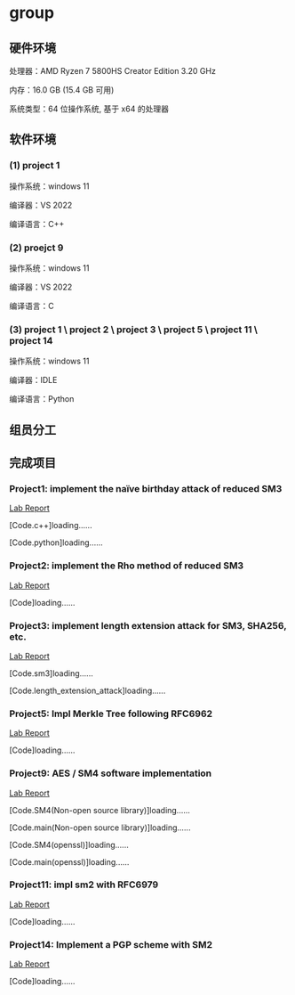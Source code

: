 # group

## 硬件环境

处理器：AMD Ryzen 7 5800HS Creator Edition 3.20 GHz

内存：16.0 GB (15.4 GB 可用)

系统类型：64 位操作系统, 基于 x64 的处理器

## 软件环境

### (1) project 1 

操作系统：windows 11

编译器：VS 2022

编译语言：C++

### (2) proejct 9

操作系统：windows 11

编译器：VS 2022

编译语言：C

### (3) project 1 \ project 2 \ project 3 \ project 5 \ project 11 \ project 14

操作系统：windows 11

编译器：IDLE

编译语言：Python

## 组员分工

## 完成项目

### Project1: implement the naïve birthday attack of reduced SM3

[Lab Report](project1/README.md)

[Code.c++]loading......

[Code.python]loading......

### Project2: implement the Rho method of reduced SM3

[Lab Report](project2/REAMME.md)

[Code]loading......

### Project3: implement length extension attack for SM3, SHA256, etc.

[Lab Report](project3/README.md)

[Code.sm3]loading......

[Code.length_extension_attack]loading......

### Project5: Impl Merkle Tree following RFC6962

[Lab Report](project5/README.md)

[Code]loading......

### Project9: AES / SM4 software implementation

[Lab Report](project9/README.md)

[Code.SM4(Non-open source library)]loading......

[Code.main(Non-open source library)]loading......

[Code.SM4(openssl)]loading......

[Code.main(openssl)]loading......

### Project11: impl sm2 with RFC6979

[Lab Report](project11/README.md)

[Code]loading......

### Project14: Implement a PGP scheme with SM2

[Lab Report](project14/README.md)

[Code]loading......
